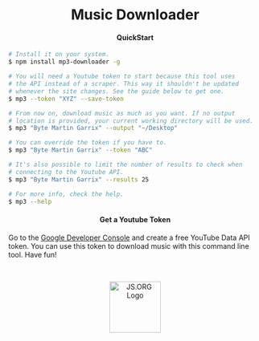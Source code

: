 
<h1 align="center">Music Downloader</h1>
<h4 align="center">QuickStart</h4>

```sh
# Install it on your system.
$ npm install mp3-downloader -g

# You will need a Youtube token to start because this tool uses
# the API instead of a scraper. This way it shouldn't be updated
# whenever the site changes. See the guide below to get one.
$ mp3 --token "XYZ" --save-token

# From now on, download music as much as you want. If no output
# location is provided, your current working directory will be used.
$ mp3 "Byte Martin Garrix" --output "~/Desktop"

# You can override the token if you have to.
$ mp3 "Byte Martin Garrix" --token "ABC"

# It's also possible to limit the number of results to check when
# connecting to the Youtube API.
$ mp3 "Byte Martin Garrix" --results 25

# For more info, check the help.
$ mp3 --help
```

<h4 align="center">Get a Youtube Token</h4>

Go to the [Google Developer Console](https://console.developers.google.com) and create a free YouTube Data API token. You can use this token to download music with this command line tool. Have fun!

<br />
<p align="center">
  <a href="https://js.org" target="_blank" title="JS.ORG | JavaScript Community">
  <img src="https://logo.js.org/dark_horz.png" width="102" alt="JS.ORG Logo"/></a>
</p>
